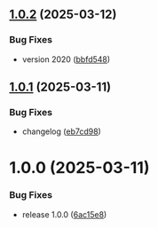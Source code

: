 ## [1.0.2](https://github.com/KhanhTQ-hub/com.ktgame.services.audio/compare/v1.0.1...v1.0.2) (2025-03-12)


### Bug Fixes

* version 2020 ([bbfd548](https://github.com/KhanhTQ-hub/com.ktgame.services.audio/commit/bbfd548b34378035f076b425a9f006b5fe527713))

## [1.0.1](https://github.com/KhanhTQ-hub/com.ktgame.services.audio/compare/v1.0.0...v1.0.1) (2025-03-11)


### Bug Fixes

* changelog ([eb7cd98](https://github.com/KhanhTQ-hub/com.ktgame.services.audio/commit/eb7cd985d09c7b4ca2eca1409174c2fe2ee0331f))

# 1.0.0 (2025-03-11)


### Bug Fixes

* release 1.0.0 ([6ac15e8](https://github.com/KhanhTQ-hub/com.ktgame.services.audio/commit/6ac15e8d3a977909b3b8a907d3eb183d25a99551))
